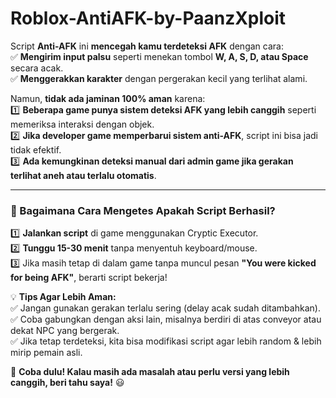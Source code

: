 # Roblox-AntiAFK-by-PaanzXploit

Script **Anti-AFK** ini **mencegah kamu terdeteksi AFK** dengan cara:  
✅ **Mengirim input palsu** seperti menekan tombol **W, A, S, D, atau Space** secara acak.  
✅ **Menggerakkan karakter** dengan pergerakan kecil yang terlihat alami.  

Namun, **tidak ada jaminan 100% aman** karena:  
1️⃣ **Beberapa game punya sistem deteksi AFK yang lebih canggih** seperti memeriksa interaksi dengan objek.  
2️⃣ **Jika developer game memperbarui sistem anti-AFK**, script ini bisa jadi tidak efektif.  
3️⃣ **Ada kemungkinan deteksi manual dari admin game jika gerakan terlihat aneh atau terlalu otomatis**.  

---

### **🔹 Bagaimana Cara Mengetes Apakah Script Berhasil?**  
1️⃣ **Jalankan script** di game menggunakan Cryptic Executor.  
2️⃣ **Tunggu 15-30 menit** tanpa menyentuh keyboard/mouse.  
3️⃣ Jika masih tetap di dalam game tanpa muncul pesan **"You were kicked for being AFK"**, berarti script bekerja!  

💡 **Tips Agar Lebih Aman:**  
✅ Jangan gunakan gerakan terlalu sering (delay acak sudah ditambahkan).  
✅ Coba gabungkan dengan aksi lain, misalnya berdiri di atas conveyor atau dekat NPC yang bergerak.  
✅ Jika tetap terdeteksi, kita bisa modifikasi script agar lebih random & lebih mirip pemain asli.  

🚀 **Coba dulu! Kalau masih ada masalah atau perlu versi yang lebih canggih, beri tahu saya!** 😃
